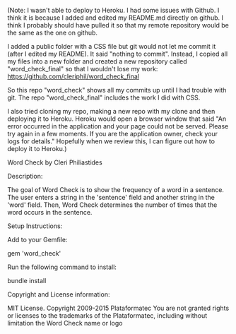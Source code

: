 (Note: I wasn't able to deploy to Heroku. I had some issues with Github. I think it is because I added and edited my README.md directly on github. I think I probably should have pulled it so that my remote repository would be the same as the one on github. 

I added a public folder with a CSS file but git would not let me commit it (after I edited my README). It said "nothing to commit". Instead, I  copied all my files into a new folder and created a new repository called "word_check_final" so that I wouldn't lose my work: https://github.com/cleriphil/word_check_final

So this repo "word_check" shows all my commits up until I had trouble with git.
The repo "word_check_final" includes the work I did with CSS. 

I also tried cloning my repo, making a new repo with my clone and then deploying it to Heroku. Heroku would open a browser window that said "An error occurred in the application and your page could not be served. Please try again in a few moments. If you are the application owner, check your logs for details." Hopefully when we review this, I can figure out how to deploy it to Heroku.)

Word Check by Cleri Philiastides

Description:

The goal of Word Check is to show the frequency of a word in a sentence.
The user enters a string in the 'sentence' field and another string in the 'word' field. Then, Word Check determines the number of times that the word occurs in the sentence.

Setup Instructions:

Add to your Gemfile:

  gem 'word_check'

Run the following command to install:

  bundle install

Copyright and License information:

MIT License. Copyright 2009-2015 Plataformatec You are not granted rights or licenses to the trademarks of the Plataformatec, including without limitation the Word Check name or logo
